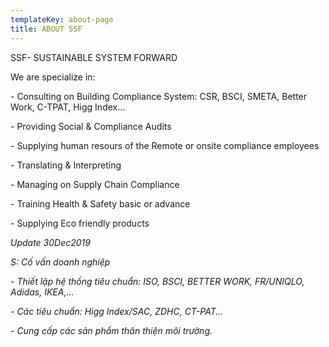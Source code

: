 ```yaml
---
templateKey: about-page
title: ABOUT SSF
---
```

SSF- SUSTAINABLE SYSTEM FORWARD

We are specialize in:

\- Consulting on Building Compliance System: CSR, BSCI, SMETA, Better Work, C-TPAT, Higg Index...

\- Providing Social & Compliance Audits

\- Supplying human resours of the Remote or onsite compliance employees

\- Translating & Interpreting

\- Managing on Supply Chain Compliance

\- Training Health & Safety basic or advance

\- Supplying Eco friendly products

_Update 30Dec2019_

_S: Cố vấn doanh nghiệp_

_\- Thiết lập hệ thống tiêu chuẩn: ISO, BSCI, BETTER WORK, FR/UNIQLO, Adidas, IKEA,..._

_\- Các tiêu chuẩn: Higg Index/SAC, ZDHC, CT-PAT..._

_\- Cung cấp các sản phẩm thân thiện môi trường._
